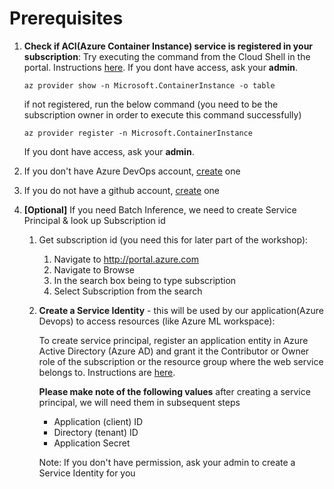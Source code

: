 # Prerequisites

1. __Check if ACI(Azure Container Instance) service is registered in your subscription__: Try executing the command from the Cloud Shell in the portal. Instructions [here](https://docs.microsoft.com/en-us/azure/cloud-shell/quickstart).
    If you dont have access, ask your __admin__.

    `az provider show -n Microsoft.ContainerInstance -o table`

    if not registered, run the below command (you need to be the subscription owner in order to execute this command successfully)

    `az provider register -n Microsoft.ContainerInstance`
    
    If you dont have access, ask your __admin__.

3. If you don't have Azure DevOps account, [create](https://dev.azure.com) one

4. If you do not have a github account, [create](https://github.com/) one

5. __[Optional]__ If you need Batch Inference, we need to create Service Principal & look up Subscription id
    1. Get subscription id (you need this for later part of the workshop):
        1. Navigate to http://portal.azure.com
        2. Navigate to Browse
        3. In the search box being to type subscription
        4. Select Subscription from the search

    2. __Create a Service Identity__ - this will be used by our application(Azure Devops) to access resources (like Azure ML workspace):
    
        To create service principal, register an application entity in Azure Active Directory (Azure AD) and grant it the Contributor or Owner role of the subscription or the resource group where the web service belongs to.
        Instructions are [here](https://docs.microsoft.com/en-us/azure/active-directory/develop/howto-create-service-principal-portal).
    
        __Please make note of the following values__ after creating a service principal, we will need them in subsequent steps
    
        * Application (client) ID
        * Directory (tenant) ID
        * Application Secret
    
       Note: If you don't have permission, ask your admin to create a Service Identity for you